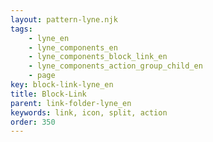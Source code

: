 ```yaml
---
layout: pattern-lyne.njk
tags: 
    - lyne_en
    - lyne_components_en
    - lyne_components_block_link_en
    - lyne_components_action_group_child_en
    - page
key: block-link-lyne_en
title: Block-Link
parent: link-folder-lyne_en
keywords: link, icon, split, action
order: 350
---
```

